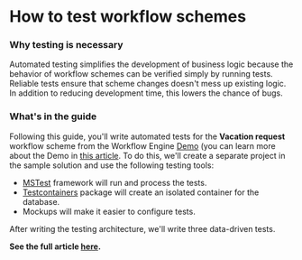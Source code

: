 # How to test workflow schemes

### Why testing is necessary

Automated testing simplifies the development of business logic because the behavior of workflow schemes can be verified simply by running
tests. Reliable tests ensure that scheme changes doesn't mess up existing logic. In addition to reducing development time, this lowers the
chance of bugs.

### What's in the guide

Following this guide, you'll write automated tests for the **Vacation request** workflow scheme from the Workflow
Engine [Demo](https://demo.workflowengine.io/designer) (you can learn more about the Demo in [this article](https://workflowengine.io/documentation/demo-description).
To do this, we'll create a separate project in the sample solution and use the following testing tools:

- [MSTest](https://learn.microsoft.com/en-us/dotnet/core/testing/unit-testing-with-mstest) framework will run and process the tests.
- [Testcontainers](https://www.nuget.org/packages/Testcontainers) package will create an isolated container for the database.
- Mockups will make it easier to configure tests.

After writing the testing architecture, we'll write three data-driven tests.

**See the full article [here](https://workflowengine.io/documentation/how-to-test-workflow-schemes).**
